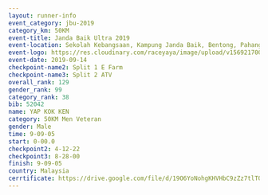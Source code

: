 ```yaml
---
layout: runner-info 
event_category: jbu-2019 
category_km: 50KM 
event-title: Janda Baik Ultra 2019
event-location: Sekolah Kebangsaan, Kampung Janda Baik, Bentong, Pahang, Malaysia 
event-logo: https://res.cloudinary.com/raceyaya/image/upload/v1569217009/logo/janda-baik_vch1pc.jpg 
event-date: 2019-09-14 
checkpoint-name2: Split 1 E Farm 
checkpoint-name3: Split 2 ATV 
overall_rank: 129
gender_rank: 99
category_rank: 38
bib: 52042
name: YAP KOK KEN
category: 50KM Men Veteran
gender: Male
time: 9-09-05
start: 0-00.0
checkpoint2: 4-12-22
checkpoint3: 8-28-00
finish: 9-09-05
country: Malaysia
cerrtificate: https://drive.google.com/file/d/19O6YoNohgKHVHbC9zZz7tlTQxABE3HkU/view?usp=sharing
---
```

